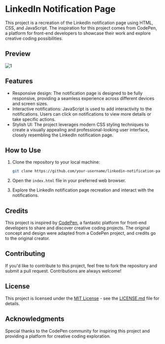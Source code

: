 # LinkedIn Notification Page

This project is a recreation of the LinkedIn notification page using HTML, CSS, and JavaScript. The inspiration for this project comes from CodePen, a platform for front-end developers to showcase their work and explore creative coding possibilities.

## Preview

![1](https://github.com/abdul-1432/LinkedIn-Notification-Page/assets/124916666/27c3e6e5-8b38-467e-b5da-f2fc55458db2)

## Features

- Responsive design: The notification page is designed to be fully responsive, providing a seamless experience across different devices and screen sizes.
- Interactive notifications: JavaScript is used to add interactivity to the notifications. Users can click on notifications to view more details or take specific actions.
- Stylish UI: The project leverages modern CSS styling techniques to create a visually appealing and professional-looking user interface, closely resembling the LinkedIn notification page.

## How to Use

1. Clone the repository to your local machine:

   ```bash
   git clone https://github.com/your-username/linkedin-notification-page.git
   ```

2. Open the `index.html` file in your preferred web browser.

3. Explore the LinkedIn notification page recreation and interact with the notifications.

## Credits

This project is inspired by [CodePen](https://codepen.io/), a fantastic platform for front-end developers to share and discover creative coding projects. The original concept and design were adapted from a CodePen project, and credits go to the original creator.

## Contributing

If you'd like to contribute to this project, feel free to fork the repository and submit a pull request. Contributions are always welcome!

## License

This project is licensed under the [MIT License](LICENSE.md) - see the [LICENSE.md](LICENSE.md) file for details.

## Acknowledgments

Special thanks to the CodePen community for inspiring this project and providing a platform for creative coding exploration.
